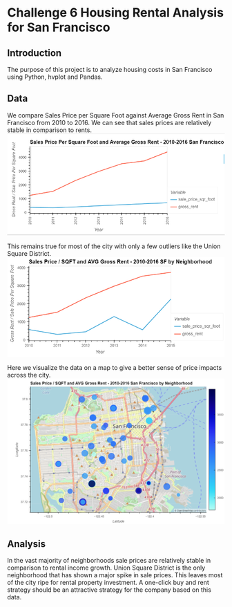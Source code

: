 # Challenge 6 Housing Rental Analysis for San Francisco

## Introduction
The purpose of this project is to analyze housing costs in San Francisco using Python, hvplot and Pandas.

## Data
We compare Sales Price per Square Foot against Average Gross Rent in San Francisco from 2010 to 2016.  We can see that sales prices are relatively stable in comparison to rents.
![SF_line_graph](/Images/linegraph.PNG)

This remains true for most of the city with only a few outliers like the Union Square District.
![SF_outlier](/Images/outlier.PNG)

Here we visualize the data on a map to give a better sense of price impacts across the city.
![SF_map_graph](/Images/map.PNG)

## Analysis
In the vast majority of neighborhoods sale prices are relatively stable in comparison to rental income growth. Union Square District is the only neighborhood that has shown a major spike in sale prices. This leaves most of the city ripe for rental property investment. A one-click buy and rent strategy should be an attractive strategy for the company based on this data.